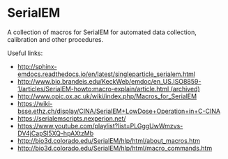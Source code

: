 SerialEM
========

A collection of macros for SerialEM for automated data collection, calibration and other procedures.

Useful links:
- http://sphinx-emdocs.readthedocs.io/en/latest/singleparticle_serialem.html
- [http://www.bio.brandeis.edu/KeckWeb/emdoc/en_US.ISO8859-1/articles/SerialEM-howto:macro-explain/article.html (archived)](Chen-Xu/SerialEM-howto-macro-explained.pdf)
- http://www.opic.ox.ac.uk/wiki/index.php/Macros_for_SerialEM
- https://wiki-bsse.ethz.ch/display/CINA/SerialEM+LowDose+Operation+in+C-CINA
- https://serialemscripts.nexperion.net/
- https://www.youtube.com/playlist?list=PLGggUwWmzvs-DV4jCapSl5XQ-hpAXtzMb
- http://bio3d.colorado.edu/SerialEM/hlp/html/about_macros.htm
- http://bio3d.colorado.edu/SerialEM/hlp/html/macro_commands.htm
